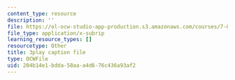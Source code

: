 ```yaml
---
content_type: resource
description: ''
file: https://ol-ocw-studio-app-production.s3.amazonaws.com/courses/7-01sc-fundamentals-of-biology-fall-2011/204b14e1bdda58aaa4d676c436a93af2_pJDHi91yAaE.vtt
file_type: application/x-subrip
learning_resource_types: []
resourcetype: Other
title: 3play caption file
type: OCWFile
uid: 204b14e1-bdda-58aa-a4d6-76c436a93af2
---
```

